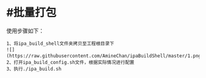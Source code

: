 #批量打包
=======
使用步骤如下：


    1、将ipa_build_shell文件夹拷贝至工程根目录下
    ![](https://raw.githubusercontent.com/AmineChan/ipaBuildShell/master/1.png)
    2、打开ipa_build_config.sh文件，根据实际情况进行配置
    3、执行./ipa_build.sh
